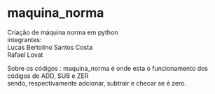 # maquina_norma
Criação de máquina norma em python<br>
integrantes:<br>
Lucas Bertolino Santos Costa<br>
Rafael Lovat<br>


Sobre os códigos :
maquina_norma é onde esta o funcionamento dos códigos de ADD, SUB e ZER<br>
sendo, respectivamente adcionar, subtrair e checar se é zero.
